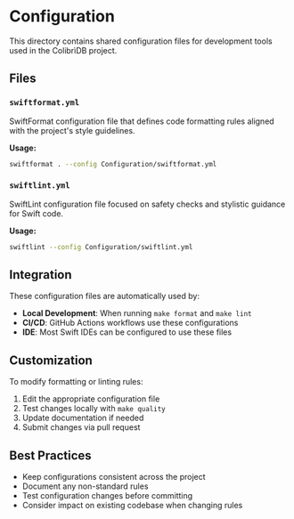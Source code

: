 # Configuration

This directory contains shared configuration files for development tools used in the ColibrìDB project.

## Files

### `swiftformat.yml`
SwiftFormat configuration file that defines code formatting rules aligned with the project's style guidelines.

**Usage:**
```bash
swiftformat . --config Configuration/swiftformat.yml
```

### `swiftlint.yml`
SwiftLint configuration file focused on safety checks and stylistic guidance for Swift code.

**Usage:**
```bash
swiftlint --config Configuration/swiftlint.yml
```

## Integration

These configuration files are automatically used by:
- **Local Development**: When running `make format` and `make lint`
- **CI/CD**: GitHub Actions workflows use these configurations
- **IDE**: Most Swift IDEs can be configured to use these files

## Customization

To modify formatting or linting rules:
1. Edit the appropriate configuration file
2. Test changes locally with `make quality`
3. Update documentation if needed
4. Submit changes via pull request

## Best Practices

- Keep configurations consistent across the project
- Document any non-standard rules
- Test configuration changes before committing
- Consider impact on existing codebase when changing rules
